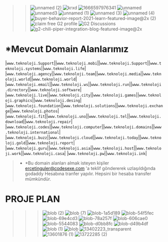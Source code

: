 >>![unnamed (2)](https://user-images.githubusercontent.com/93947784/198833909-539730b5-266e-4122-a048-56e625b5528a.png)
![krxd](https://user-images.githubusercontent.com/93947784/198012506-80a6f1bd-c2ff-47a3-936a-71a910607d54.png)
![1666597976341](https://user-images.githubusercontent.com/93947784/198012516-1d9293b6-d932-4525-af77-dfebfd30a918.png)
![unnamed](https://user-images.githubusercontent.com/93947784/199841100-4f1d1eca-8ef4-47e1-abd7-285c2f73d436.jpg)
![unnamed3](https://user-images.githubusercontent.com/93947784/199841106-7e83dabb-a7d9-4f2f-a6b3-f9b6d4947103.png)
![unnamed (1)](https://user-images.githubusercontent.com/93947784/199841108-c3d29061-84c8-4bff-a9aa-89a1594715d0.jpg)
![unnamed (3)](https://user-images.githubusercontent.com/93947784/199841112-0dfe9c91-de22-4b19-9771-079d21cbfc9a.png)
![unnamed (4)](https://user-images.githubusercontent.com/93947784/199841113-fe270775-9f46-41bb-9b34-51fbe36d7ce0.png)
![buyer-behavior-report-2021-learn-featured-image@2x (2)](https://user-images.githubusercontent.com/93947784/199843172-56a72317-6d9d-47f9-a92c-7796c729a93e.jpeg)
![claim free G2 profile](https://user-images.githubusercontent.com/93947784/199843177-1e8432b1-94d4-4ff9-b71d-02c128ead951.jpeg)
![G2 Discussions](https://user-images.githubusercontent.com/93947784/199843178-e7f8b97a-388e-4a6d-925b-9b45539cfa8d.jpeg)
![g2-chili-piper-integration-blog-featured-image@2x](https://user-images.githubusercontent.com/93947784/199843179-f0f9542f-f95b-46aa-8005-5e1056e8c4e8.jpeg)


# *Mevcut Domain Alanlarımız
|`www.teknoloji.Support`||`www.teknoloji.mobi`||`www.teknoloji.Support`||`www.teknoloji.systems`||`www.teknoloji.life`|                
|`www.teknoloji.agency`||`www.teknoloji.team`||`www.teknoloji.media`||`www.teknoloji.world`||`www.teknoloji.world`|
|`www.teknoloji.email`||`www.teknoloji.ws`||`www.teknoloji.run`||`www.teknoloji.directory`||`www.teknoloji.software`| 
|`www.teknoloji.live`||`www.teknoloji.city`||`www.teknoloji.games`||`www.teknoloji.graphics`||`www.teknoloji.desing`|
|`www.teknoloji.foundation`||`www.teknoloji.solutions`||`www.teknoloji.exchange`||`www.teknoloji.photos`|
|`www.teknoloji.fit`||`www.teknoloji.uno`||`www.teknoloji.tel`||`www.teknoloji.download`||`www.teknoloji.repair`|
|`www.teknoloji.codes`||`www.teknoloji.computer`||`www.teknoloji.domains`||`www.teknoloji.international`|
|`www.teknoloji.buzz`||`www.teknoloji.cloud`||`www.teknoloji.today`||`www.teknoloji.gold`||`www.teknoloji.report`|
|`www.teknoloji.guru`||`www.teknoloji.asia`||`www.teknoloji.host`||`www.teknoloji.work`||`www.teknoloji.casa`|
|`www.teknoloji.pw`||`www.teknoloji.ink`| 
>- *Bu domain alanları almak isteyen kişiler ercetinguler@codesexe.com 'a teklif göndererek uzlaşıldığında godaddy Hesabına tranfer yapılır. Hepsini bir hesaba transfer
mümkündür.
 # PROJE PLAN 
>>>![blob (2)](https://user-images.githubusercontent.com/93947784/199851838-f73104d8-c2b0-4ce1-9e18-c5f7d4c1674c.png)
![blob (7)](https://user-images.githubusercontent.com/93947784/199851844-85c2edbf-a27d-406a-9fc9-1fd304ae5c12.png)
![blob-1a5d189](https://user-images.githubusercontent.com/93947784/199851848-eeae71c1-7b9c-491b-8fb6-e855962960db.png)
![blob-54f5fec](https://user-images.githubusercontent.com/93947784/199851849-d474cbf2-cb4a-4273-aeb2-dbf30942bf00.png)
![blob-69e4cd3](https://user-images.githubusercontent.com/93947784/199851850-d4b0240a-57b3-45be-86e9-257999ac3e95.png)
![blob-78a257f](https://user-images.githubusercontent.com/93947784/199851854-ce47d23c-9a17-4f90-9e18-6f6721ba76d3.png)
![blob-606cae0](https://user-images.githubusercontent.com/93947784/199851858-15a55902-40d8-4f4a-b850-ae9075ae61f4.png)
![blob-5544083](https://user-images.githubusercontent.com/93947784/199851813-d0e5fdc7-1058-410f-b61d-92475de6b05f.png)
![blob-d0bb8fc](https://user-images.githubusercontent.com/93947784/199851819-3cc887ad-985f-4aa3-b3ca-b10892872efd.png)
![blob-d49b4df](https://user-images.githubusercontent.com/93947784/199851821-f5220c07-202f-4166-85b4-cfd2d462db77.png)
![blob (1)](https://user-images.githubusercontent.com/93947784/199851826-64107946-e7e1-4c46-867e-8ddb7ee6e6e0.png)
![blob](https://user-images.githubusercontent.com/93947784/199851828-cad17384-7a22-441e-9ee9-cfdeb2d3e960.png)
![13402223_transparent](https://user-images.githubusercontent.com/93947784/199851830-979ecfcb-0cf3-4838-a46c-90420d62f674.png)
![13601876 (1)](https://user-images.githubusercontent.com/93947784/199851831-28cfd952-c971-47ec-bc79-5f6e1a0820eb.png)
![13722285 (2)](https://user-images.githubusercontent.com/93947784/199851836-67f09da7-cd13-4afc-bab2-78d8a8a0ea47.png)


